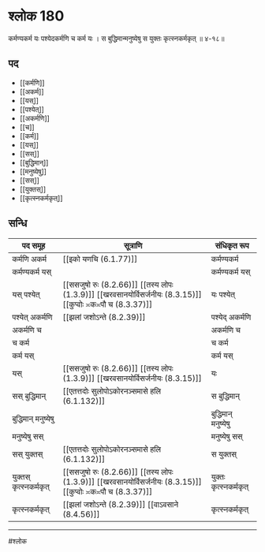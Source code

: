 # श्लोक 180

कर्मण्यकर्म यः पश्येदकर्मणि च कर्म यः ।
स बुद्धिमान्मनुष्येषु स युक्तः कृत्स्नकर्मकृत् ॥ ४-१८॥


## पद 

- [[कर्मणि]]
- [[अकर्म]]
- [[यस्]]
- [[पश्येत्]]
- [[अकर्मणि]]
- [[च]]
- [[कर्म]]
- [[यस्]]
- [[सस्]]
- [[बुद्धिमान्]]
- [[मनुष्येषु]]
- [[सस्]]
- [[युक्तस्]]
- [[कृत्स्नकर्मकृत्]]

## सन्धि

| पद समूह | सूत्राणि | संधिकृत रूप |
| ----- | ----- | ----- |
| कर्मणि अकर्म |  [[इको यणचि (6.1.77)]] | कर्मण्यकर्म |
| कर्मण्यकर्म यस् |  | कर्मण्यकर्म यस् |
| यस् पश्येत् |  [[ससजुषो रुः (8.2.66)]] [[तस्य लोपः (1.3.9)]] [[खरवसानयोर्विसर्जनीयः (8.3.15)]] [[कुप्वोः ≍क≍पौ च (8.3.37)]] | यः पश्येत् |
| पश्येत् अकर्मणि |  [[झलां जशोऽन्ते (8.2.39)]] | पश्येद् अकर्मणि |
| अकर्मणि च |  | अकर्मणि च |
| च कर्म |  | च कर्म |
| कर्म यस् |  | कर्म यस् |
| यस् |  [[ससजुषो रुः (8.2.66)]] [[तस्य लोपः (1.3.9)]] [[खरवसानयोर्विसर्जनीयः (8.3.15)]] | यः |
| सस् बुद्धिमान् |  [[एतत्तदोः सुलोपोऽकोरनञ्समासे हलि (6.1.132)]] | स बुद्धिमान् |
| बुद्धिमान् मनुष्येषु |  | बुद्धिमान् मनुष्येषु |
| मनुष्येषु सस् |  | मनुष्येषु सस् |
| सस् युक्तस् |  [[एतत्तदोः सुलोपोऽकोरनञ्समासे हलि (6.1.132)]] | स युक्तस् |
| युक्तस् कृत्स्नकर्मकृत् |  [[ससजुषो रुः (8.2.66)]] [[तस्य लोपः (1.3.9)]] [[खरवसानयोर्विसर्जनीयः (8.3.15)]] [[कुप्वोः ≍क≍पौ च (8.3.37)]] | युक्तः कृत्स्नकर्मकृत् |
| कृत्स्नकर्मकृत् |  [[झलां जशोऽन्ते (8.2.39)]] [[वाऽवसाने (8.4.56)]] | कृत्स्नकर्मकृत् |


---

#श्लोक